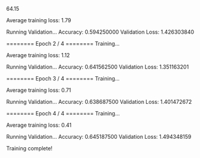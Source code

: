 64.15

Average training loss: 1.79

Running Validation...
  Accuracy: 0.594250000
  Validation Loss: 1.426303840

======== Epoch 2 / 4 ========
Training...

  Average training loss: 1.12

Running Validation...
  Accuracy: 0.641562500
  Validation Loss: 1.351163201

======== Epoch 3 / 4 ========
Training...

  Average training loss: 0.71

Running Validation...
  Accuracy: 0.638687500
  Validation Loss: 1.401472672

======== Epoch 4 / 4 ========
Training...

  Average training loss: 0.41

Running Validation...
  Accuracy: 0.645187500
  Validation Loss: 1.494348159

Training complete!
